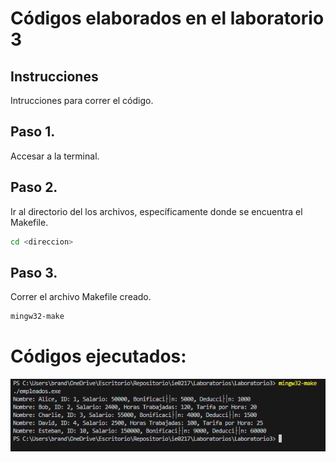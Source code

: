 # Códigos elaborados en el laboratorio 3

## Instrucciones

Intrucciones para correr el código.

## Paso 1.

Accesar a la terminal.

## Paso 2.

Ir al directorio del los archivos, específicamente donde se encuentra el Makefile.

```bash
cd <direccion>
```

## Paso 3.

Correr el archivo Makefile creado.

```bash
mingw32-make
```

# Códigos ejecutados:

![alt text](image.png)
